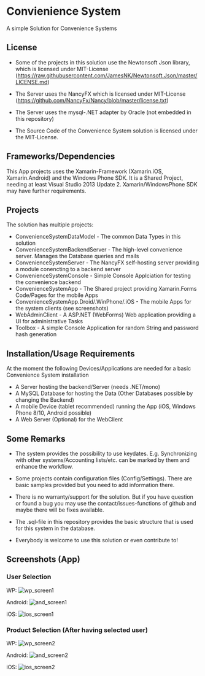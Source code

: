 # Convienience System
A simple Solution for Convenience Systems

## License
* Some of the projects in this solution use the Newtonsoft Json library, which is licensed under MIT-License (https://raw.githubusercontent.com/JamesNK/Newtonsoft.Json/master/LICENSE.md)
* The Server uses the NancyFX which is licensed under MIT-License (https://github.com/NancyFx/Nancy/blob/master/license.txt)
* The Server uses the mysql-.NET adapter by Oracle (not embedded in this repository)

* The Source Code of the Convenience System solution is licensed under the MIT-License.

## Frameworks/Dependencies
This App projects uses the Xamarin-Framework (Xamarin.iOS, Xamarin.Android) and the Windows Phone SDK.
It is a Shared Project, needing at least Visual Studio 2013 Update 2. Xamarin/WindowsPhone SDK may have further requirements.

## Projects
The solution has multiple projects:
* ConvenienceSystemDataModel - The common Data Types in this solution
* ConvenienceSystemBackendServer - The high-level convenience server. Manages the Database queries and mails
* ConvenienceSystemServer - The NancyFX self-hosting server providing a module conencting to a backend server
* ConvenienceSystemConsole - Simple Console Applciation for testing the convenience backend
* ConvenienceSystemApp - The Shared project providing Xamarin.Forms Code/Pages for the mobile Apps
* ConvenienceSystemApp.Droid/.WinPhone/.iOS - The mobile Apps for the system clients (see screenshots)
* WebAdminClient - A ASP.NET (WebForms) Web application providing a UI for administrative Tasks
* Toolbox - A simple Console Application for random String and password hash generation

## Installation/Usage Requirements
At the moment the following Devices/Applications are needed for a basic Convenience System installation

* A Server hosting the backend/Server (needs .NET/mono)
* A MySQL Database for hosting the Data (Other Databases possible by changing the Backend)
* A mobile Device (tablet recommended) running the App (iOS, Windows Phone 8/10, Android possible)
* A Web Server (Optional) for the WebClient

## Some Remarks

* The system provides the possibility to use keydates. E.g. Synchronizing with other systems/Accounting lists/etc. can be marked by them and enhance the workflow.

* Some projects contain configuration files (Config/Settings). There are basic samples provided but you need to add information there.

* There is no warranty/support for the solution. But if you have question or found a bug you may use the contact/issues-functions of github and maybe there will be fixes available.

* The .sql-file in this repository provides the basic structure that is used for this system in the database.

* Everybody is welcome to use this solution or even contribute to!

## Screenshots (App)

### User Selection

WP:
![wp_screen1](https://cloud.githubusercontent.com/assets/1534703/9212604/b4dffafa-408a-11e5-820d-62141ab286dc.png)

Android:
![and_screen1](https://cloud.githubusercontent.com/assets/1534703/9212608/c07ba7d8-408a-11e5-8f36-50745112ebe2.png)

iOS:
![ios_screen1](https://cloud.githubusercontent.com/assets/1534703/9212610/c07dea34-408a-11e5-9b9e-f91a64de2785.png)

### Product Selection (After having selected user)

WP:
![wp_screen2](https://cloud.githubusercontent.com/assets/1534703/9212607/b838caa6-408a-11e5-8297-7ad04469eb87.png)

Android:
![and_screen2](https://cloud.githubusercontent.com/assets/1534703/9212609/c07cef8a-408a-11e5-9216-65e78a0435aa.png)

iOS:
![ios_screen2](https://cloud.githubusercontent.com/assets/1534703/9212611/c0820b82-408a-11e5-9b62-83b349aacd22.png)